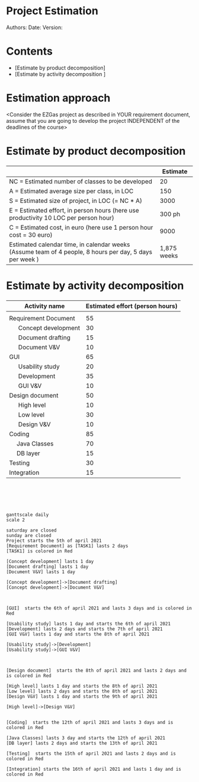 
# Project Estimation  
Authors:
Date:
Version:
# Contents
- [Estimate by product decomposition]
- [Estimate by activity decomposition ]
# Estimation approach
<Consider the EZGas  project as described in YOUR requirement document, assume that you are going to develop the project INDEPENDENT of the deadlines of the course>

# Estimate by product decomposition
### 
|             | Estimate                        |             
| ----------- | ------------------------------- |  
| NC =  Estimated number of classes to be developed   |            20                |             
|  A = Estimated average size per class, in LOC       |           150                 | 
| S = Estimated size of project, in LOC (= NC * A) | 3000 |
| E = Estimated effort, in person hours (here use productivity 10 LOC per person hour)  |             300 ph  |   
| C = Estimated cost, in euro (here use 1 person hour cost = 30 euro) | 9000 | 
| Estimated calendar time, in calendar weeks (Assume team of 4 people, 8 hours per day, 5 days per week ) |           1,875 weeks         |      

# Estimate by activity decomposition
### 
|         Activity name    | Estimated effort (person hours)   |             
| ----------- | ------------------------------- | 
|  | |
| Requirement Document | 55 |
| &ensp; &ensp;  Concept development |30|
| &ensp; &ensp;  Document drafting |15|
| &ensp; &ensp;  Document V&V |10|
| GUI | 65 |
| &ensp; &ensp;  Usability study|20|
| &ensp; &ensp;  Development |35|
| &ensp; &ensp;   GUI V&V |10|
|Design document| 50 |
| &ensp; &ensp;  High level|10|
| &ensp; &ensp; Low level|30|
| &ensp; &ensp;  Design V&V |10|
|Coding| 85 |
|&ensp; &ensp;Java Classes|70|
|&ensp; &ensp;DB layer|15|
|Testing| 30 |
|Integration|  15 |

<br>
<br>

```plantuml


ganttscale daily
scale 2

saturday are closed
sunday are closed
Project starts the 5th of april 2021
[Requirement Document] as [TASK1] lasts 2 days
[TASK1] is colored in Red

[Concept development] lasts 1 day
[Document drafting] lasts 1 day
[Document V&V] lasts 1 day

[Concept development]->[Document drafting] 
[Concept development]->[Document V&V] 



[GUI]  starts the 6th of april 2021 and lasts 3 days and is colored in Red

[Usability study] lasts 1 day and starts the 6th of april 2021
[Development] lasts 2 days and starts the 7th of april 2021
[GUI V&V] lasts 1 day and starts the 8th of april 2021

[Usability study]->[Development] 
[Usability study]->[GUI V&V] 



[Design document]  starts the 8th of april 2021 and lasts 2 days and is colored in Red

[High level] lasts 1 day and starts the 8th of april 2021
[Low level] lasts 2 days and starts the 8th of april 2021
[Design V&V] lasts 1 day and starts the 9th of april 2021

[High level]->[Design V&V]


[Coding]  starts the 12th of april 2021 and lasts 3 days and is colored in Red

[Java Classes] lasts 3 day and starts the 12th of april 2021
[DB layer] lasts 2 days and starts the 13th of april 2021

[Testing]  starts the 15th of april 2021 and lasts 2 days and is colored in Red

[Integration] starts the 16th of april 2021 and lasts 1 day and is colored in Red 



```
